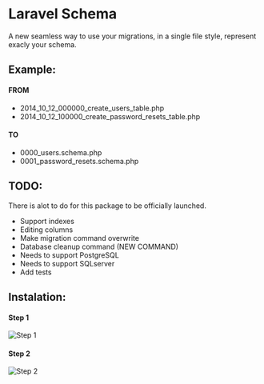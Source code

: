 # Laravel Schema

A new seamless way to use your migrations, in a single file style, represent exacly your schema.

## Example:

#### FROM

- 2014_10_12_000000_create_users_table.php
- 2014_10_12_100000_create_password_resets_table.php

#### TO

- 0000_users.schema.php
- 0001_password_resets.schema.php

## TODO:

There is alot to do for this package to be officially launched.

- Support indexes
- Editing columns
- Make migration command overwrite
- Database cleanup command (NEW COMMAND)
- Needs to support PostgreSQL
- Needs to support SQLserver
- Add tests

## Instalation:

#### Step 1
![Step 1](http://g.recordit.co/azLoieNytU.gif)

#### Step 2
![Step 2](http://g.recordit.co/u9BBMq3R61.gif)
